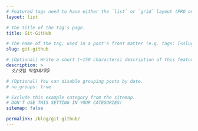 ```yaml
---
# Featured tags need to have either the `list` or `grid` layout (PRO only).
layout: list

# The title of the tag's page.
title: Git-GitHub

# The name of the tag, used in a post's front matter (e.g. tags: [<slug>]).
slug: git-github

# (Optional) Write a short (~150 characters) description of this featured tag.
description: >
  깃/깃헙 박살내기😼

# (Optional) You can disable grouping posts by date.
# no_groups: true

# Exclude this example category from the sitemap.
# DON'T USE THIS SETTING IN YOUR CATEGORIES!
sitemap: false

permalink: /blog/git-github/
---
```

